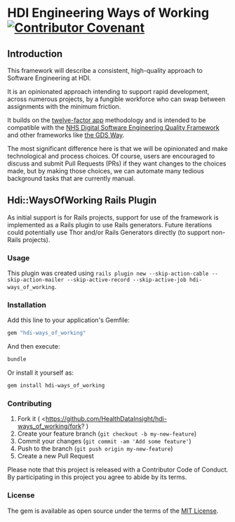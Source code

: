 # HDI Engineering Ways of Working [![Contributor Covenant](https://img.shields.io/badge/Contributor%20Covenant-2.1-4baaaa.svg)](code_of_conduct.md)

## Introduction

This framework will describe a consistent, high-quality approach to Software Engineering at HDI.

It is an opinionated approach intending to support rapid development, across numerous projects, by a fungible workforce who can swap between assignments with the minimum friction.

It builds on the [twelve-factor app](https://12factor.net) methodology and is intended to be compatible with the [NHS Digital Software Engineering Quality Framework](https://github.com/NHSDigital/software-engineering-quality-framework) and other frameworks like [the GDS Way](https://gds-way.cloudapps.digital).

The most significant difference here is that we will be opinionated and make technological and process choices. Of course, users are encouraged to discuss and submit Pull Requests (PRs) if they want changes to the choices made, but by making those choices, we can automate many tedious background tasks that are currently manual.

## Hdi::WaysOfWorking Rails Plugin

As initial support is for Rails projects, support for use of the framework is implemented as a Rails plugin to use Rails generators. Future iterations could potentially use Thor and/or Rails Generators directly (to support non-Rails projects).

### Usage

This plugin was created using `rails plugin new --skip-action-cable --skip-action-mailer --skip-active-record --skip-active-job hdi-ways_of_working`.

### Installation
Add this line to your application's Gemfile:

```ruby
gem "hdi-ways_of_working"
```

And then execute:
```bash
bundle
```

Or install it yourself as:
```bash
gem install hdi-ways_of_working
```

### Contributing

1. Fork it ( <https://github.com/HealthDataInsight/hdi-ways_of_working/fork? )
2. Create your feature branch (`git checkout -b my-new-feature`)
3. Commit your changes (`git commit -am 'Add some feature'`)
4. Push to the branch (`git push origin my-new-feature`)
5. Create a new Pull Request

Please note that this project is released with a Contributor Code of Conduct. By participating in this project you agree to abide by its terms.

### License
The gem is available as open source under the terms of the [MIT License](https://opensource.org/licenses/MIT).
